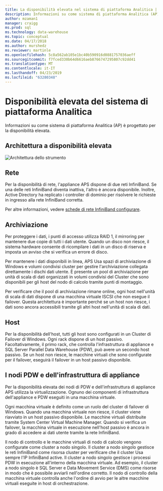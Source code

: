```yaml
---
title: La disponibilità elevata nel sistema di piattaforma Analitica | Microsoft Docs
description: Informazioni su come sistema di piattaforma Analitica (AP) è progettato per la disponibilità elevata.
author: mzaman1
manager: craigg
ms.prod: sql
ms.technology: data-warehouse
ms.topic: conceptual
ms.date: 04/17/2018
ms.author: murshedz
ms.reviewer: martinle
ms.openlocfilehash: 5c8a562ab105e1bc40b590916d0881757036aeff
ms.sourcegitcommit: f7fced330b64d6616aeb8766747295807c92dd41
ms.translationtype: MT
ms.contentlocale: it-IT
ms.lasthandoff: 04/23/2019
ms.locfileid: "63280348"
---
```

# <a name="analytics-platform-system-high-availability"></a>Disponibilità elevata del sistema di piattaforma Analitica
Informazioni su come sistema di piattaforma Analitica (AP) è progettato per la disponibilità elevata.  
  
## <a name="high-availability-architecture"></a>Architettura a disponibilità elevata  
![Architettura dello strumento](media/appliance-architecture.png "architettura dello strumento")  
  
## <a name="network"></a>Rete  
Per la disponibilità di rete, l'appliance APS dispone di due reti InfiniBand. Se una delle reti InfiniBand diventa inattiva, l'altro è ancora disponibile. Inoltre, Active Directory ha replicato i controller di dominio per risolvere le richieste in ingresso alla rete InfiniBand corretta.  
  
Per altre informazioni, vedere [schede di rete InfiniBand configurare](configure-infiniband-network-adapters.md).  
  
## <a name="storage"></a>Archiviazione  
Per proteggere i dati, i punti di accesso utilizza RAID 1, il mirroring per mantenere due copie di tutti i dati utente. Quando un disco non riesce, il sistema hardware consente di ricompilare i dati in un disco di riserva e imposta un avviso che si verifica un errore di disco.  
  
Per mantenere i dati disponibili in linea, APS Usa spazi di archiviazione di Windows e volumi condivisi cluster per gestire l'archiviazione collegata direttamente i dischi dati utente. È presente un pool di archiviazione per unità di scala di dati organizzati in volumi condivisi del Cluster che sono disponibili per gli host del nodo di calcolo tramite punti di montaggio.  
  
Per verificare che il pool di archiviazione rimane online, ogni host nell'unità di scala di dati dispone di una macchina virtuale ISCSI che non esegue il failover. Questa architettura è importante perché se un host non riesce, i dati sono ancora accessibili tramite gli altri host nell'unità di scala di dati.  
  
## <a name="hosts"></a>Host  
Per la disponibilità dell'host, tutti gli host sono configurati in un Cluster di Failover di Windows. Ogni rack dispone di un host passivo. Facoltativamente, il primo rack, che controlla l'infrastruttura di appliance e SQL Server Parallel Data Warehouse (PDW), può avere un secondo host passivo. Se un host non riesce, le macchine virtuali che sono configurate per il failover, eseguirà il failover in un host passivo disponibile.  
  
## <a name="pdw-nodes-and-appliance-fabric"></a>I nodi PDW e dell'infrastruttura di appliance  
Per la disponibilità elevata dei nodi di PDW e dell'infrastruttura di appliance APS utilizza la virtualizzazione. Ognuno dei componenti di infrastruttura dell'appliance e PDW eseguiti in una macchina virtuale.  
  
Ogni macchina virtuale è definito come un ruolo del cluster di failover di Windows. Quando una macchina virtuale non riesce, il cluster viene riavviato in un host passivo disponibile. Le macchine virtuali distribuite tramite System Center Virtual Machine Manager. Quando si verifica un failover, la macchina virtuale in esecuzione nell'host passivo è ancora in grado di accedere ai dati utente tramite la rete InfiniBand.  
  
Il nodo di controllo e le macchine virtuali di nodo di calcolo vengono configurate come cluster a nodo singolo. Il cluster a nodo singolo gestisce le reti InfiniBand come risorsa cluster per verificare che il cluster Usa sempre l'IP InfiniBand active. Il cluster a nodo singolo gestisce i processi PDW in esecuzione all'interno della macchina virtuale. Ad esempio, il cluster a nodo singolo è SQL Server e Data Movement Service (DMS) come risorse in modo che è possibile avviarli nell'ordine corretto. Il nodo di controllo della macchina virtuale controlla anche l'ordine di avvio per le altre macchine virtuali eseguite in host di orchestrazione.  
  
